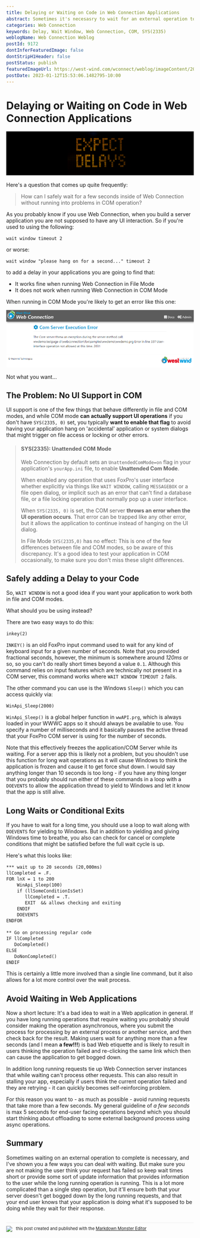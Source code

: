 ```yaml
---
title: Delaying or Waiting on Code in Web Connection Applications
abstract: Sometimes it's necesasry to wait for an external operation to complete, and when using Web Connection you have to be careful to do the right thing to avoid  running into problems with user interface operations that might fail in COM mode. In this post I talk about different types of wait operations that you can use safely and how you should really try hard to minimize wait operations in your applications.
categories: Web Connection
keywords: Delay, Wait Window, Web Connection, COM, SYS(2335)
weblogName: Web Connection Weblog
postId: 9172
dontInferFeaturedImage: false
dontStripH1Header: false
postStatus: publish
featuredImageUrl: https://west-wind.com/wconnect/weblog/imageContent/2023/Waiting-for-a-delayed-time-in-Web-Connection/ComModeUIOperationError.png
postDate: 2023-01-12T15:53:06.1482795-10:00
---
```

# Delaying or Waiting on Code in Web Connection Applications

![Banner: Expect Delays](ExpectDelaysBanner.png)

Here's a question that comes up quite frequently:

> How can I safely wait for a few seconds inside of Web Connection without running into problems in COM operation?

As you probably know if you use Web Connection, when you build a server application you are not supposed to have any UI interaction. So if you're used to using the following:

```foxpro
wait window timeout 2
```

or worse:

```foxpro
wait window "please hang on for a second..." timeout 2
```

to add a delay in your applications you are going to find that:

* It works fine when running Web Connection in File Mode
* It does not work when running Web Connection in COM Mode

When running in COM Mode you're likely to get an error like this one:

![](ComModeUIOperationError.png)

Not what you want...

## The Problem: No UI Support in COM
UI support is one of the few things that behave differently in file and COM modes, and while COM mode **can actually support UI operations** if you don't have `SYS(2335, 0)` set, you typically **want to enable that flag** to avoid having your application hang on 'accidental' application or system dialogs that might trigger on file access or locking or other errors.

> #### SYS(2335): Unattended COM Mode
> Web Connection by default sets an `UnattendedComMode=on` flag in your application's `yourApp.ini` file, to enable **Unattended Com Mode**. 
>
>When enabled any operation that uses FoxPro's user interface whether explicitly via things like `WAIT WINDOW`, calling `MESSAGEBOX` or a file open dialog, or implicit such as an error that can't find a database file, or a file locking operation that normally pop up a user interface.
> 
> When `SYS(2335, 0)` is set, the COM server **throws an error when the UI operation occurs**. That error can be trapped like any other error, but it allows the application to continue instead of hanging on the UI dialog.
> 
> In File Mode `SYS(2335,0)` has no effect: This is one of the few differences between file and COM modes, so be aware of this discrepancy. It's a good idea to test your application in COM occasionally, to make sure you don't miss these slight differences.


## Safely adding a Delay to your Code
So, `WAIT WINDOW` is not a good idea if you want your application to work both in file and COM modes. 

What should you be using instead?

There are two easy ways to do this:

```foxpro
inkey(2)
```

`INKEY()` is an old FoxPro input command used to wait for any kind of keyboard input for a given number of seconds. Note that you provided fractional seconds, however, the minimum is somewhere around *120ms* or so, so you can't do really short times beyond a value `0.1`. Although this command relies on input features which are technically not present in a COM server, this command works where `WAIT WINDOW TIMEOUT 2` fails.

The other command you can use is the Windows `Sleep()` which you can access quickly via:

```foxpro
WinApi_Sleep(2000)
```

`WinApi_Sleep()` is a global helper function in `wwAPI.prg`, which is always loaded in your WWWC apps so it should always be available to use. You specify a number of milliseconds and it basically pauses the active thread that your FoxPro COM server is using for the number of seconds.

Note that this effectively freezes the  application/COM Server while its waiting. For a server app this is likely not a problem, but you shouldn't use this function for long wait operations as it will cause Windows to think the application is frozen and cause it to get force shut down. I would say anything longer than 10 seconds is too long - if you have any thing longer that you probably should run either of these commands in a loop with a `DOEVENTS` to allow the application thread to yield to Windows and let it know that the app is still alive.

## Long Waits or Conditional Exits
If you have to wait for a long time, you should use a loop to wait along with `DOEVENTS` for yielding to Windows. But in addition to yielding and giving Windows time to breathe, you also can check for cancel or complete conditions that might be satisfied before the full wait cycle is up.

Here's what this looks like:

```foxpro
*** wait up to 20 seconds (20,000ms)
llCompleted = .F.
FOR lnX = 1 to 200 
    WinApi_Sleep(100)
    if (llSomeConditionIsSet)
       llCompleted = .T.
       EXIT  && allows checking and exiting
    ENDIF
    DOEVENTS
ENDFOR

** Go on processing regular code
IF llCompleted
   DoCompleted()
ELSE
   DoNonCompleted()
ENDIF
```

This is certainly a little more involved than a single line command, but it also allows for a lot more control over the wait process.

## Avoid Waiting in Web Applications
Now a short lecture: It's a bad idea to wait in a Web application in general. If you have long running operations that require waiting you probably should consider making the operation asynchronous, where you submit the process for processing by an external process or another service, and then check back for the result. Making users wait for anything more than a few seconds (and I mean **a few!!!**) is bad Web etiquette and is likely to result in users thinking the operation failed and re-clicking the same link which then can cause the application to get bogged down.

In addition long running requests tie up Web Connection server instances that while waiting can't process other requests. This can also result in stalling your app, especially if users think the current operation failed and they are retrying - it can quickly becomes self-reinforcing problem. 

For this reason you want to - as much as possible - avoid running requests that take more than a few seconds. My general guideline of *a few seconds* is max 5 seconds for end-user facing operations beyond which you should start thinking about offloading to some external background process using async operations.

## Summary
Sometimes waiting on an external operation to complete is necessary, and I've shown you a few ways you can deal with waiting. But make sure you are not making the user think your request has failed so keep wait times short or provide some sort of update information that provides information to the user while the long running operation is running. This is a lot more complicated than a single step operation, but it'll ensure both that your server doesn't get bogged down by the long running requests, and that your end user knows that your application is doing what it's supposed to be doing while they wait for their response.

<div style="margin-top: 30px;font-size: 0.8em;
            border-top: 1px solid #eee;padding-top: 8px;">
    <img src="https://markdownmonster.west-wind.com/favicon.png"
         style="height: 20px;float: left; margin-right: 10px;"/>
    this post created and published with the 
    <a href="https://markdownmonster.west-wind.com" 
       target="top">Markdown Monster Editor</a> 
</div>